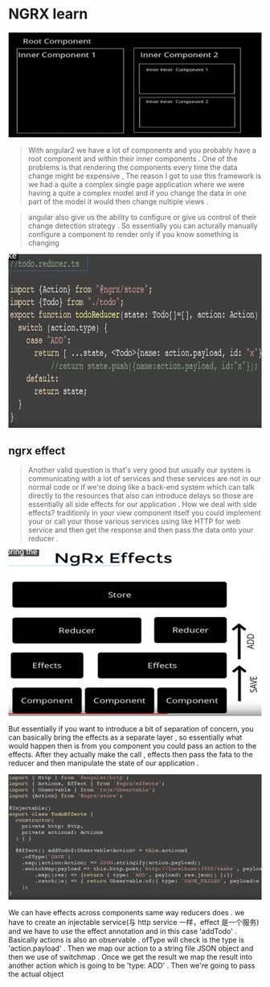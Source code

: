 # NGRX learn

![](./images/ngrx.jpg)


> With angular2 we have a lot of components and you probably have a root component and within their inner components . One of the problems is that rendering the components every time the data change might be expensive , The reason I got to use this framework is we had a quite a complex single page application where we were having a quite a complex model and if you change the data in one part of the model it would then change nultiple views .

> angular also give us the ability to configure or give us control of their change detection strategy . So essentially you can acturally manually configure a component to render only if you know something is changing 

![](./images/ngrx1.jpg)


## ngrx effect

> Another valid question is that's very good but usually our system is communicating with a lot of services and these services are not in our normal code or if we're doing like a back-end system which can talk directly to the resources that also can introduce delays so those are essentially all side effects for our application . How we deal with side effects? traditionly in your view component itself you could implement your or call your those various services using like HTTP for web service and then get the response and then pass the data onto your reducer . 


![](./images/ngrx-effect.jpg)

But essentially if you want to introduce a bit of separation of concern, you can basically bring the effects as a separate layer , so essentially what would happen then is from you component you could pass an action to the effects.  After they actually make the call , effects then pass the fata to the reducer and then manipulate the state of our application .

![](./images/effect.jpg)

 We can have effects across components same way reducers does . we have to create an injectable service(与 http service 一样，effect 是一个服务)  and we have to use the effect annotation and in this case 'addTodo' . Basically actions is also an observable .  ofType will check is the type is 'action.payload' . Then we map our action to a string file JSON object and then we use of switchmap . Once we get the result we map the result into another action which is going to be 'type: ADD' . Then we're going to pass the actual object 